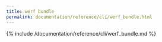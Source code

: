 ```yaml
---
title: werf bundle
permalink: documentation/reference/cli/werf_bundle.html
---
```


{% include /documentation/reference/cli/werf_bundle.md %}
